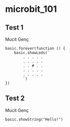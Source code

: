 # microbit_101


## Test 1

Mucit Genç

```blocks
basic.forever(function () {
    basic.showLeds(`
        . . . . .
        . . . . .
        . . # . .
        . . . . .
        . . . . .
        `)
})
```
## Test 2

Mucit Genç

```blocks
basic.showString("Hello!")
```